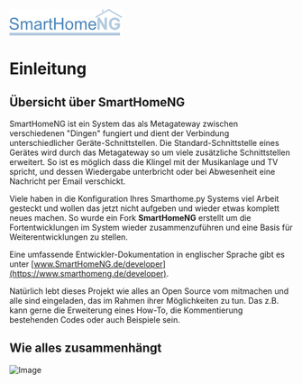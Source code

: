 ![Image](_static/img/logo_long.png)

# Einleitung

## Übersicht über SmartHomeNG

SmartHomeNG ist ein System das als Metagateway zwischen verschiedenen "Dingen" fungiert und dient der Verbindung 
unterschiedlicher Geräte-Schnittstellen. Die Standard-Schnittstelle eines Gerätes wird durch das Metagateway so 
um viele zusätzliche Schnittstellen erweitert. So ist es möglich dass die Klingel mit der Musikanlage und TV spricht, 
und dessen Wiedergabe unterbricht oder bei Abwesenheit eine Nachricht per Email verschickt. 

Viele haben in die Konfiguration Ihres Smarthome.py Systems viel Arbeit gesteckt und wollen das jetzt nicht aufgeben und 
wieder etwas komplett neues machen. So wurde ein Fork **SmartHomeNG** erstellt um die Fortentwicklungen im System wieder 
zusammenzuführen und eine Basis für Weiterentwicklungen zu stellen.

Eine umfassende Entwickler-Dokumentation in englischer Sprache gibt es unter [www.SmartHomeNG.de/developer](https://www.smarthomeng.de/developer).

Natürlich lebt dieses Projekt wie alles an Open Source vom mitmachen und alle sind eingeladen, das im Rahmen ihrer 
Möglichkeiten zu tun. Das z.B. kann gerne die Erweiterung eines How-To, die Kommentierung bestehenden Codes oder auch 
Beispiele sein.

## Wie alles zusammenhängt

![Image](https://www.smarthomeNG.de/dev/user/_static/img/SmarthomeNG_V5.svg?raw=true)



<!---

## Overview of SmartHomeNG

SmartHomeNG is a system that works as a meta gateway between many different things and is used for connecting many 
different devices via their interfaces. The number of possible methods to access a devices standard interface will be 
increased by large. This way it is e.g. possible that the door bell communicates with the sound and TV set and ordern 
them to be quiet or while being absent send an email to anounce a visitor. 


There is a strong user basis for smarthome.py already where many individuals put efforts into configuring their systems 
and they like the idea of an open systems. Thus the project smarthome.py was forked here and this serves as a starting 
point for ongoing development. To distinguish between the two, the forked project was named **SmartHomeNG**.

The most pages in this wiki will be in German but the documentation within the code shall be kept in English. If you 
are a user with a special problem where you will need a document of this wiki in English please contact the support 
forum at [KNX-User-Forum](https://knx-user-forum.de/forum/supportforen/smarthome-py) or the chat on 
[gitter.im.](https://gitter.im/smarthomeNG/smarthome?utm_source=badge&utm_medium=badge&utm_campaign=pr-badge&utm_content=badge)

An extensive Developer documentation in English can be found on [www.SmartHomeNG.de/developer](https://www.smarthomeng.de/developer).

-->
